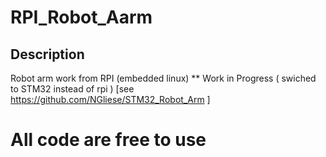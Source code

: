# RPI_Robot_Aarm
## Description ##

Robot arm work from RPI (embedded linux) 
** Work in Progress ( swiched to STM32 instead of rpi ) [see https://github.com/NGliese/STM32_Robot_Arm ]

# All code are free to use
